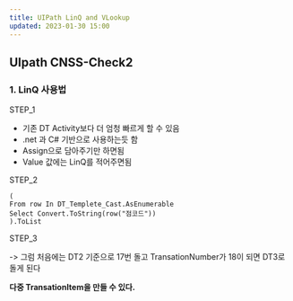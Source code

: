 ```yaml
---
title: UIPath LinQ and VLookup
updated: 2023-01-30 15:00
---
```


## UIpath CNSS-Check2

### 1. LinQ 사용법

STEP_1
- 기존 DT Activity보다 더 엄청 빠르게 할 수 있음
- .net 과 C# 기반으로 사용하는듯 함
- Assign으로 담아주기만 하면됨
- Value 값에는 LinQ를 적어주면됨

STEP_2

```LinQ
(
From row In DT_Templete_Cast.AsEnumerable
Select Convert.ToString(row("점코드"))
).ToList

```


STEP_3



-> 그럼 처음에는 DT2 기준으로 17번 돌고 TransationNumber가 18이 되면 DT3로 돌게 된다

<b>다중 TransationItem을 만들 수 있다.</b>
